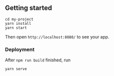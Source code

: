 
## Getting started
```
cd my-project
yarn install
yarn start
```

Then open `http://localhost:8080/` to see your app.

### Deployment
After `npm run build` finished, run

```
yarn serve
```
